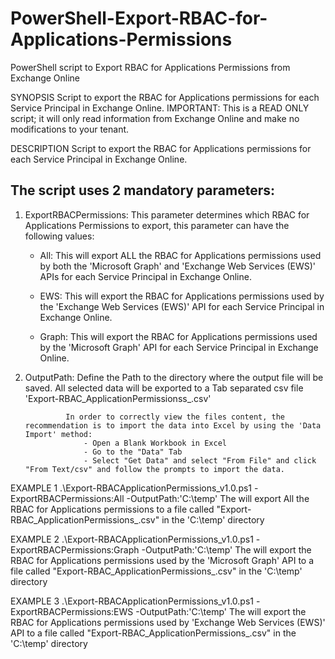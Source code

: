 # PowerShell-Export-RBAC-for-Applications-Permissions
 PowerShell script to Export RBAC for Applications Permissions from Exchange Online
 
SYNOPSIS
Script to export the RBAC for Applications permissions for each Service Principal in Exchange Online.
IMPORTANT: This is a READ ONLY script; it will only read information from Exchange Online and make no modifications to your tenant.

DESCRIPTION
Script to export the RBAC for Applications permissions for each Service Principal in Exchange Online. 

The script uses 2 mandatory parameters:
---------------------------------------

1) ExportRBACPermissions: This parameter determines which RBAC for Applications Permissions to export, this parameter can have the following values:

    - All: This will export ALL the RBAC for Applications permissions used by both the 'Microsoft Graph' and 'Exchange Web Services (EWS)' APIs for each Service Principal in Exchange Online.

    - EWS: This will export the RBAC for Applications permissions used by the 'Exchange Web Services (EWS)' API for each Service Principal in Exchange Online.

    - Graph: This will export the RBAC for Applications permissions used by the 'Microsoft Graph' API for each Service Principal in Exchange Online.

3) OutputPath: Define the Path to the directory where the output file will be saved. All selected data will be exported to a Tab separated csv file 'Export-RBAC_ApplicationPermissionss_<timestamp>.csv'

                In order to correctly view the files content, the recommendation is to import the data into Excel by using the 'Data Import' method:
                    - Open a Blank Workbook in Excel
                    - Go to the "Data" Tab
                    - Select "Get Data" and select "From File" and click "From Text/csv" and follow the prompts to import the data.

EXAMPLE 1
.\Export-RBACApplicationPermissions_v1.0.ps1 -ExportRBACPermissions:All -OutputPath:'C:\temp'
The will export All the RBAC for Applications permissions to a file called "Export-RBAC_ApplicationPermissions_<timestamp>.csv" in the 'C:\temp' directory

EXAMPLE 2
.\Export-RBACApplicationPermissions_v1.0.ps1 -ExportRBACPermissions:Graph -OutputPath:'C:\temp'
The will export the RBAC for Applications permissions used by the 'Microsoft Graph' API to a file called "Export-RBAC_ApplicationPermissions_<timestamp>.csv" in the 'C:\temp' directory

EXAMPLE 3
.\Export-RBACApplicationPermissions_v1.0.ps1 -ExportRBACPermissions:EWS -OutputPath:'C:\temp'
The will export the RBAC for Applications permissions used by 'Exchange Web Services (EWS)' API to a file called "Export-RBAC_ApplicationPermissions_<timestamp>.csv" in the 'C:\temp' directory 

